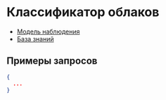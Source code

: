 # Классификатор облаков

- [Модель наблюдения](model.json)
- [База знаний](data.json)

## Примеры запросов

```json
{
  ...
}
```